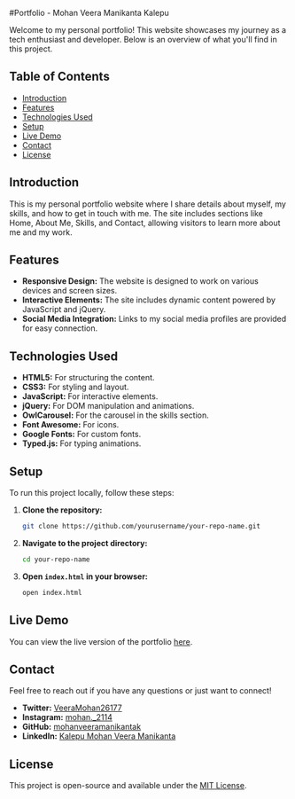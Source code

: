 
#Portfolio - Mohan Veera Manikanta Kalepu

Welcome to my personal portfolio! This website showcases my journey as a tech enthusiast and developer. Below is an overview of what you'll find in this project.

## Table of Contents

- [Introduction](#introduction)
- [Features](#features)
- [Technologies Used](#technologies-used)
- [Setup](#setup)
- [Live Demo](#live-demo)
- [Contact](#contact)
- [License](#license)

## Introduction

This is my personal portfolio website where I share details about myself, my skills, and how to get in touch with me. The site includes sections like Home, About Me, Skills, and Contact, allowing visitors to learn more about me and my work.

## Features

- **Responsive Design:** The website is designed to work on various devices and screen sizes.
- **Interactive Elements:** The site includes dynamic content powered by JavaScript and jQuery.
- **Social Media Integration:** Links to my social media profiles are provided for easy connection.

## Technologies Used

- **HTML5:** For structuring the content.
- **CSS3:** For styling and layout.
- **JavaScript:** For interactive elements.
- **jQuery:** For DOM manipulation and animations.
- **OwlCarousel:** For the carousel in the skills section.
- **Font Awesome:** For icons.
- **Google Fonts:** For custom fonts.
- **Typed.js:** For typing animations.

## Setup

To run this project locally, follow these steps:

1. **Clone the repository:**

    ```bash
    git clone https://github.com/yourusername/your-repo-name.git
    ```

2. **Navigate to the project directory:**

    ```bash
    cd your-repo-name
    ```

3. **Open `index.html` in your browser:**

    ```bash
    open index.html
    ```

## Live Demo

You can view the live version of the portfolio [here](#).

## Contact

Feel free to reach out if you have any questions or just want to connect!

- **Twitter:** [VeeraMohan26177](https://x.com/VeeraMohan26177?t=qqHSLS8VxYoCVIzcSpQ84Q&s=09.com)
- **Instagram:** [mohan._2114](https://www.instagram.com/mohan._2114?igsh=MXRjYXkwaWN5Ymk1Zw==)
- **GitHub:** [mohanveeramanikantak](https://github.com/mohanveeramanikantak)
- **LinkedIn:** [Kalepu Mohan Veera Manikanta](https://www.linkedin.com/in/kalepu-mohan-veera-manikanta-52546125a)

## License

This project is open-source and available under the [MIT License](LICENSE).
